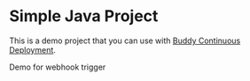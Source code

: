 # Simple Java Project
This is a demo project that you can use with [Buddy Continuous Deployment](https://buddy.works).

Demo for webhook trigger
